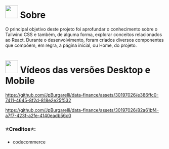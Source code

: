 # <img height="40" src="https://user-images.githubusercontent.com/84249945/219458363-0df46081-95bd-4878-a828-541457541cbd.png"/> Sobre


O principal objetivo deste projeto foi aprofundar o conhecimento sobre o Tailwind CSS e também, de alguma forma, explorar conceitos relacionados ao React. Durante o desenvolvimento, foram criados diversos componentes que compõem, em regra, a página inicial, ou Home, do projeto.




# <img height="40" src="https://user-images.githubusercontent.com/84249945/219472556-367952b0-d430-495e-87b9-3f4611bdab21.png" /> Vídeos das versões Desktop e Mobile


https://github.com/JpBurgarelli/data-finance/assets/30197026/e386ffc0-7411-4645-8f2d-818e2e25f532


https://github.com/JpBurgarelli/data-finance/assets/30197026/82a61bf4-a7f7-423f-a2fe-4140eadb56c0





### ⭐Creditos⭐:
* codecommerce
